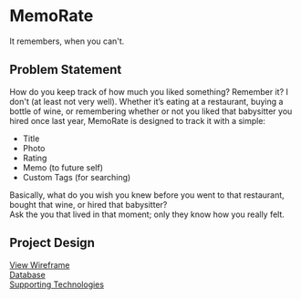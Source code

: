 # MemoRate 
It remembers, when you can't.

## Problem Statement
How do you keep track of how much you liked something? Remember it? I don't (at least not very well). Whether it’s eating at a restaurant, buying a bottle of wine, or remembering whether or not you liked that babysitter you hired once last year, MemoRate is designed to track it with a simple:
- Title
- Photo
- Rating
- Memo (to future self)
- Custom Tags (for searching)

Basically, what do you wish you knew before you went to that restaurant, bought that wine, or hired that babysitter?  
Ask the you that lived in that moment; only they know how you really felt.

## Project Design
[View Wireframe](design/MemoRate_Wireframe.pdf)  
[Database](design/database.png)  
[Supporting Technologies](integrations.md)  